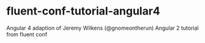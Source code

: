 # fluent-conf-tutorial-angular4
Angular 4 adaption of Jeremy Wilkens (@gnomeontherun) Angular 2 tutorial from fluent conf

